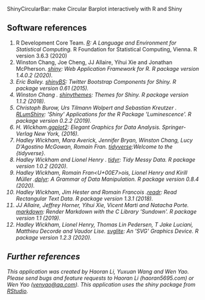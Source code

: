 

   ShinyCircularBar: make Circular Barplot interactively with R and Shiny


## Software references  
1. R Development Core Team. <i><a href="http://www.r-project.org/" target="_blank">R</a>:  A Language and Environment for Statistical Computing.</i> R Foundation for Statistical Computing, Vienna. R version 3.6.3 (2020)  
2.  Winston Chang, Joe Cheng, JJ Allaire, Yihui Xie and Jonathan McPherson.
  <i><a href="https://CRAN.R-project.org/package=shiny" target="_blank">shiny</a>: Web Application Framework for R. R package version 1.4.0.2  (2020). 
3. Eric Bailey. <i><a href=" https://CRAN.R-project.org/package=shinyBS" target="_blank">shinyBS</a>: Twitter Bootstrap Components for Shiny. R package version 0.61  (2015).
4. Winston Chang . <i><a href="https://CRAN.R-project.org/package=shinythemes" target="_blank">shinythemes</a>: Themes for Shiny. R package version 1.1.2  (2018).
5.  Christoph Burow, Urs Tilmann Wolpert and Sebastian Kreutzer .
 <i><a href=" https://CRAN.R-project.org/package=RLumShiny"  target="_blank">RLumShiny</a>: 'Shiny' Applications for the R Package 'Luminescence'. R package version 0.2.2  (2019). 
6.   H. Wickham.<i><a href="https://ggplot2.tidyverse.org" target="_blank">ggplot2</a>: Elegant Graphics for Data Analysis. Springer-Verlag New York, (2016).
7.  Hadley Wickham, Mara Averick, Jennifer Bryan, Winston Chang, Lucy D'Agostino McGowan, Romain Fran. <i><a href="http://tidyverse.tidyverse.org" target="_blank">tidyverse</a>:Welcome to the {tidyverse}.
8.  Hadley Wickham and Lionel Henry . <i><a href="https://CRAN.R-project.org/package=tidyr" target="_blank">tidyr</a>: Tidy Messy Data. R package version 1.0.2  (2020).
9.  Hadley Wickham, Romain Fran<U+00E7>ois, Lionel Henry and Kirill Müller .<i><a href="https://CRAN.R-project.org/package=dplyr" target="_blank">dplyr</a>: A Grammar of Data Manipulation. R package version 0.8.4  (2020).
10.  Hadley Wickham, Jim Hester and Romain Francois .<i><a href="https://CRAN.R-project.org/package=readr" target="_blank">readr</a>: Read Rectangular Text Data. R package version 1.3.1  (2018).
11.  JJ Allaire, Jeffrey Horner, Yihui Xie, Vicent Marti and Natacha Porte. <i><a href="https://CRAN.R-project.org/package=markdown/" target="_blank">markdown</a>: Render Markdown with the C Library 'Sundown'. R package version 1.1  (2019). 
12.  Hadley Wickham, Lionel Henry, Thomas Lin Pedersen, T Jake Luciani,
  Matthieu Decorde and Vaudor Lise. <i><a href="https://CRAN.R-project.org/package=svglite" target="_blank">svglite</a>: An 'SVG' Graphics Device. R package version 1.2.3  (2020).
  

         
## Further references  
This application was created by Haoran Li, Yuxuan Wang and Wen Yao. Please send bugs and feature requests to Haoran Li (haoran5695.com) or Wen Yao (venyao@qq.com). This application uses the shiny package from <a href="http://www.rstudio.com/shiny/" target="_blank">RStudio</a>.  

  

  

